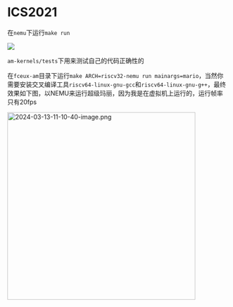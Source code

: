 # ICS2021

在`nemu`下运行`make run`

![](D:\文档\笔记\mk_image\2024-03-13-15-20-23-image.png)

`am-kernels/tests`下用来测试自己的代码正确性的

在`fceux-am`目录下运行`make ARCH=riscv32-nemu run mainargs=mario`，当然你需要安装交叉编译工具`riscv64-linux-gnu-gcc`和`riscv64-linux-gnu-g++`，最终效果如下图，以NEMU来运行超级玛丽，因为我是在虚拟机上运行的，运行帧率只有20fps

<img title="" src="file:///D:/文档/笔记/mk_image/2024-03-13-11-10-40-image.png" alt="2024-03-13-11-10-40-image.png" width="427">
